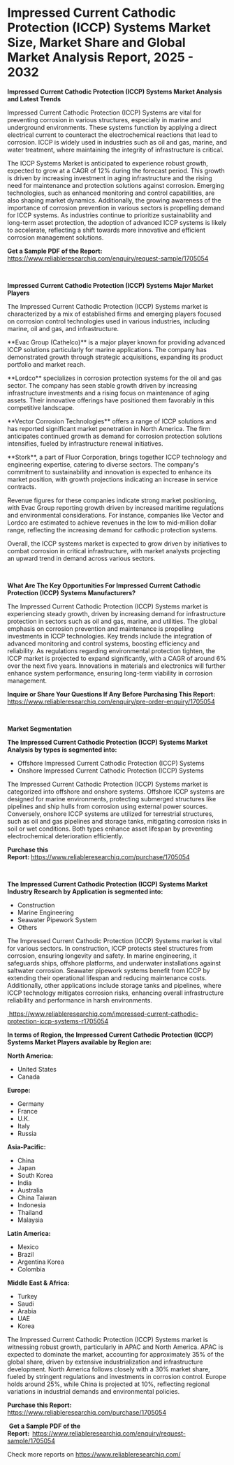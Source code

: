 <p><h1>Impressed Current Cathodic Protection (ICCP) Systems Market Size, Market Share and Global Market Analysis Report, 2025 - 2032</h1></p><p><strong>Impressed Current Cathodic Protection (ICCP) Systems Market Analysis and Latest Trends</strong></p>
<p><p>Impressed Current Cathodic Protection (ICCP) Systems are vital for preventing corrosion in various structures, especially in marine and underground environments. These systems function by applying a direct electrical current to counteract the electrochemical reactions that lead to corrosion. ICCP is widely used in industries such as oil and gas, marine, and water treatment, where maintaining the integrity of infrastructure is critical.</p><p>The ICCP Systems Market is anticipated to experience robust growth, expected to grow at a CAGR of 12% during the forecast period. This growth is driven by increasing investment in aging infrastructure and the rising need for maintenance and protection solutions against corrosion. Emerging technologies, such as enhanced monitoring and control capabilities, are also shaping market dynamics. Additionally, the growing awareness of the importance of corrosion prevention in various sectors is propelling demand for ICCP systems. As industries continue to prioritize sustainability and long-term asset protection, the adoption of advanced ICCP systems is likely to accelerate, reflecting a shift towards more innovative and efficient corrosion management solutions.</p></p>
<p><strong>Get a Sample PDF of the Report:&nbsp;</strong> <a href="https://www.reliableresearchiq.com/enquiry/request-sample/1705054?utm_campaign=3030&utm_medium=2&utm_source=Github&utm_content=ia&utm_term=27032025&utm_id=impressed-current-cathodic-protection-iccp-systems">https://www.reliableresearchiq.com/enquiry/request-sample/1705054</a></p>
<p>&nbsp;</p>
<p><strong>Impressed Current Cathodic Protection (ICCP) Systems Major Market Players</strong></p>
<p><p>The Impressed Current Cathodic Protection (ICCP) Systems market is characterized by a mix of established firms and emerging players focused on corrosion control technologies used in various industries, including marine, oil and gas, and infrastructure.</p><p>**Evac Group (Cathelco)** is a major player known for providing advanced ICCP solutions particularly for marine applications. The company has demonstrated growth through strategic acquisitions, expanding its product portfolio and market reach.</p><p>**Lordco** specializes in corrosion protection systems for the oil and gas sector. The company has seen stable growth driven by increasing infrastructure investments and a rising focus on maintenance of aging assets. Their innovative offerings have positioned them favorably in this competitive landscape.</p><p>**Vector Corrosion Technologies** offers a range of ICCP solutions and has reported significant market penetration in North America. The firm anticipates continued growth as demand for corrosion protection solutions intensifies, fueled by infrastructure renewal initiatives.</p><p>**Stork**, a part of Fluor Corporation, brings together ICCP technology and engineering expertise, catering to diverse sectors. The company's commitment to sustainability and innovation is expected to enhance its market position, with growth projections indicating an increase in service contracts.</p><p>Revenue figures for these companies indicate strong market positioning, with Evac Group reporting growth driven by increased maritime regulations and environmental considerations. For instance, companies like Vector and Lordco are estimated to achieve revenues in the low to mid-million dollar range, reflecting the increasing demand for cathodic protection systems.</p><p>Overall, the ICCP systems market is expected to grow driven by initiatives to combat corrosion in critical infrastructure, with market analysts projecting an upward trend in demand across various sectors.</p></p>
<p>&nbsp;</p>
<p><strong>What Are The Key Opportunities For Impressed Current Cathodic Protection (ICCP) Systems Manufacturers?</strong></p>
<p><p>The Impressed Current Cathodic Protection (ICCP) Systems market is experiencing steady growth, driven by increasing demand for infrastructure protection in sectors such as oil and gas, marine, and utilities. The global emphasis on corrosion prevention and maintenance is propelling investments in ICCP technologies. Key trends include the integration of advanced monitoring and control systems, boosting efficiency and reliability. As regulations regarding environmental protection tighten, the ICCP market is projected to expand significantly, with a CAGR of around 6% over the next five years. Innovations in materials and electronics will further enhance system performance, ensuring long-term viability in corrosion management.</p></p>
<p><strong>Inquire or Share Your Questions If Any Before Purchasing This Report:</strong> <a href="https://www.reliableresearchiq.com/enquiry/pre-order-enquiry/1705054?utm_campaign=3030&utm_medium=2&utm_source=Github&utm_content=ia&utm_term=27032025&utm_id=impressed-current-cathodic-protection-iccp-systems">https://www.reliableresearchiq.com/enquiry/pre-order-enquiry/1705054</a></p>
<p>&nbsp;</p>
<p><strong>Market Segmentation</strong></p>
<p><strong>The Impressed Current Cathodic Protection (ICCP) Systems Market Analysis by types is segmented into:</strong></p>
<p><ul><li>Offshore Impressed Current Cathodic Protection (ICCP) Systems</li><li>Onshore Impressed Current Cathodic Protection (ICCP) Systems</li></ul></p>
<p><p>The Impressed Current Cathodic Protection (ICCP) Systems market is categorized into offshore and onshore systems. Offshore ICCP systems are designed for marine environments, protecting submerged structures like pipelines and ship hulls from corrosion using external power sources. Conversely, onshore ICCP systems are utilized for terrestrial structures, such as oil and gas pipelines and storage tanks, mitigating corrosion risks in soil or wet conditions. Both types enhance asset lifespan by preventing electrochemical deterioration efficiently.</p></p>
<p><strong>Purchase this Report:&nbsp;</strong><a href="https://www.reliableresearchiq.com/purchase/1705054?utm_campaign=3030&utm_medium=2&utm_source=Github&utm_content=ia&utm_term=27032025&utm_id=impressed-current-cathodic-protection-iccp-systems">https://www.reliableresearchiq.com/purchase/1705054</a></p>
<p>&nbsp;</p>
<p><strong>The Impressed Current Cathodic Protection (ICCP) Systems Market Industry Research by Application is segmented into:</strong></p>
<p><ul><li>Construction</li><li>Marine Engineering</li><li>Seawater Pipework System</li><li>Others</li></ul></p>
<p><p>The Impressed Current Cathodic Protection (ICCP) Systems market is vital for various sectors. In construction, ICCP protects steel structures from corrosion, ensuring longevity and safety. In marine engineering, it safeguards ships, offshore platforms, and underwater installations against saltwater corrosion. Seawater pipework systems benefit from ICCP by extending their operational lifespan and reducing maintenance costs. Additionally, other applications include storage tanks and pipelines, where ICCP technology mitigates corrosion risks, enhancing overall infrastructure reliability and performance in harsh environments.</p></p>
<p><a href="https://www.reliableresearchiq.com/impressed-current-cathodic-protection-iccp-systems-r1705054?utm_campaign=3030&utm_medium=2&utm_source=Github&utm_content=ia&utm_term=27032025&utm_id=impressed-current-cathodic-protection-iccp-systems">&nbsp;https://www.reliableresearchiq.com/impressed-current-cathodic-protection-iccp-systems-r1705054</a></p>
<p><strong>In terms of Region, the Impressed Current Cathodic Protection (ICCP) Systems Market Players available by Region are:</strong></p>
<p>
    <p> <strong> North America: </strong>
        <ul>
            <li>United States</li>
            <li>Canada</li>
        </ul>
        </p> 
    <p> <strong> Europe: </strong>
        <ul>
            <li>Germany</li>
            <li>France</li>
            <li>U.K.</li>
            <li>Italy</li>
            <li>Russia</li>
        </ul>
        </p> 
    <p> <strong> Asia-Pacific: </strong>
        <ul>
            <li>China</li>
            <li>Japan</li>
            <li>South Korea</li>
            <li>India</li>
            <li>Australia</li>
            <li>China Taiwan</li>
            <li>Indonesia</li>
            <li>Thailand</li>
            <li>Malaysia</li>
        </ul>
        </p> 
    <p> <strong> Latin America: </strong>
        <ul>
            <li>Mexico</li>
            <li>Brazil</li>
            <li>Argentina Korea</li>
            <li>Colombia</li>
        </ul>
        </p> 
    <p> <strong> Middle East & Africa: </strong>
        <ul>
            <li>Turkey</li>
            <li>Saudi</li>
            <li>Arabia</li>
            <li>UAE</li>
            <li>Korea</li>
        </ul>
    </p>
    </p>
<p><p>The Impressed Current Cathodic Protection (ICCP) Systems market is witnessing robust growth, particularly in APAC and North America. APAC is expected to dominate the market, accounting for approximately 35% of the global share, driven by extensive industrialization and infrastructure development. North America follows closely with a 30% market share, fueled by stringent regulations and investments in corrosion control. Europe holds around 25%, while China is projected at 10%, reflecting regional variations in industrial demands and environmental policies.</p></p>
<p><strong>Purchase this Report: </strong><a href="https://www.reliableresearchiq.com/purchase/1705054?utm_campaign=3030&utm_medium=2&utm_source=Github&utm_content=ia&utm_term=27032025&utm_id=impressed-current-cathodic-protection-iccp-systems">https://www.reliableresearchiq.com/purchase/1705054</a></p>
<p>&nbsp;<strong>Get a Sample PDF of the Report:&nbsp;&nbsp;</strong><a href="https://www.reliableresearchiq.com/enquiry/request-sample/1705054?utm_campaign=3030&utm_medium=2&utm_source=Github&utm_content=ia&utm_term=27032025&utm_id=impressed-current-cathodic-protection-iccp-systems">https://www.reliableresearchiq.com/enquiry/request-sample/1705054</a></p>
<p><strong></strong></p>
<p>Check more reports on <a href="https://www.reliableresearchiq.com/?utm_campaign=3030&utm_medium=2&utm_source=Github&utm_content=ia&utm_term=27032025&utm_id=impressed-current-cathodic-protection-iccp-systems">https://www.reliableresearchiq.com/</a></p>